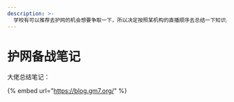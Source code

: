 ```yaml
---
description: >-
  学校有可以推荐去护网的机会想要争取一下，所以决定按照某机构的直播顺序去总结一下知识点。直播没看，害，还是自己总结了，因为如果看他的我emmmm，个人不太喜欢ppt。
---
```


# 护网备战笔记





大佬总结笔记：

{% embed url="https://blog.gm7.org/" %}
























